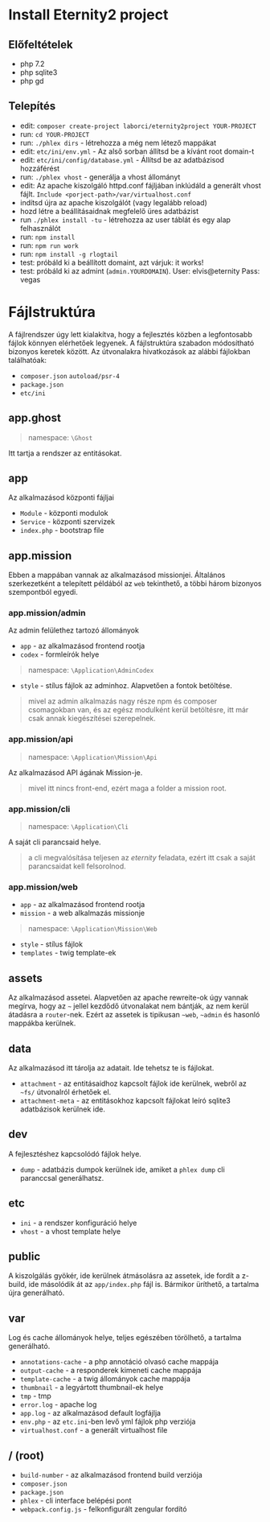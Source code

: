 
# Install Eternity2 project

## Előfeltételek

- php 7.2
- php sqlite3
- php gd

## Telepítés

- edit: `composer create-project laborci/eternity2project YOUR-PROJECT`
- run: `cd YOUR-PROJECT`
- run: `./phlex dirs` - létrehozza a még nem létező mappákat
- edit: `etc/ini/env.yml` - Az alső sorban állítsd be a kívánt root domain-t
- edit: `etc/ini/config/database.yml` - Állítsd be az adatbázisod hozzáférést
- run: `./phlex vhost` - generálja a vhost állományt
- edit: Az apache kiszolgáló httpd.conf fájljában inklúdáld a generált vhost fájlt.
`Include <porject-path>/var/virtualhost.conf`
- indítsd újra az apache kiszolgálót (vagy legalább reload)
- hozd létre a beállításaidnak megfelelő üres adatbázist
- run `./phlex install -tu` - létrehozza az user táblát és egy alap felhasználót
- run: `npm install`
- run: `npm run work`
- run: `npm install -g rlogtail`
- test: próbáld ki a beállított domaint, azt várjuk: it works!
- test: próbáld ki az admint (`admin.YOURDOMAIN`). User: elvis@eternity Pass: vegas

# Fájlstruktúra

A fájlrendszer úgy lett kialakítva, hogy a fejlesztés közben a legfontosabb
fájlok könnyen elérhetőek legyenek. A fájlstruktúra szabadon módosítható bizonyos
keretek között. Az útvonalakra hivatkozások az alábbi fájlokban találhatóak:
- `composer.json` `autoload/psr-4` 
- `package.json`
- `etc/ini`
 
## app.ghost

> namespace: `\Ghost` 

Itt tartja a rendszer az entitásokat.

## app

Az alkalmazásod központi fájljai
- `Module` - központi modulok
- `Service` - központi szervizek
- `index.php` - bootstrap file

## app.mission

Ebben a mappában vannak az alkalmazásod missionjei. Általános szerkezetként a telepített
példából az `web` tekinthető, a többi három bizonyos szempontból egyedi.

### app.mission/admin

Az admin felülethez tartozó állományok
- `app` - az alkalmazásod frontend rootja
- `codex` - formleírók helye
> namespace: `\Application\AdminCodex` 
- `style` - stílus fájlok az adminhoz. Alapvetően a fontok betöltése.

> mivel az admin alkalmazás nagy része npm és composer csomagokban van, és az
> egész modulként kerül betöltésre, itt már csak annak kiegészítései szerepelnek.

### app.mission/api

> namespace: `\Application\Mission\Api` 

Az alkalmazásod API ágának Mission-je.

> mivel itt nincs front-end, ezért maga a folder a mission root.


### app.mission/cli

> namespace: `\Application\Cli` 

A saját cli parancsaid helye.

> a cli megvalósítása teljesen az *eternity* feladata, ezért itt csak a saját
> parancsaidat kell felsorolnod.

### app.mission/web

- `app` - az alkalmazásod frontend rootja
- `mission` - a web alkalmazás missionje
> namespace: `\Application\Mission\Web` 
- `style` - stílus fájlok
- `templates` - twig template-ek  

## assets

Az alkalmazásod assetei. Alapvetően az apache rewreite-ok úgy vannak megírva,
hogy az `~` jellel kezdődő útvonalakat nem bántják, az nem kerül átadásra a
`router`-nek. Ezért az assetek is tipikusan `~web`, `~admin` és hasonló mappákba
kerülnek.

## data

Az alkalmazásod itt tárolja az adatait. Ide tehetsz te is fájlokat.

- `attachment` - az entitásaidhoz kapcsolt fájlok ide kerülnek, webről az `~fs/`
útvonalról érhetőek el.
- `attachment-meta` - az entitásokhoz kapcsolt fájlokat leíró sqlite3 adatbázisok
kerülnek ide. 

## dev

A fejlesztéshez kapcsolódó fájlok helye.

- `dump` - adatbázis dumpok kerülnek ide, amiket a `phlex dump` cli paranccsal
generálhatsz.

## etc

- `ini` - a rendszer konfiguráció helye
- `vhost` - a vhost template helye

## public

A kiszolgálás gyökér, ide kerülnek átmásolásra az assetek, ide fordít a z-build,
ide másolódik át az `app/index.php` fájl is. Bármikor üríthető, a tartalma 
újra generálható.

## var

Log és cache állományok helye, teljes egészében törölhető, a tartalma generálható.

- `annotations-cache` - a php annotáció olvasó cache mappája
- `output-cache` - a responderek kimeneti cache mappája 
- `template-cache` - a twig állományok cache mappája
- `thumbnail` -  a legyártott thumbnail-ek helye
- `tmp` - tmp
- `error.log` - apache log
- `app.log` - az alkalmazásod default logfájlja
- `env.php` - az `etc.ini`-ben levő yml fájlok php verziója
- `virtualhost.conf` - a generált virtualhost file

## / (root)

- `build-number` - az alkalmazásod frontend build verziója 
- `composer.json`
- `package.json`
- `phlex` - cli interface belépési pont 
- `webpack.config.js` - felkonfigurált zengular fordító
